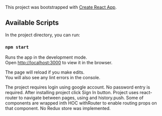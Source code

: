 This project was bootstrapped with [Create React App](https://github.com/facebook/create-react-app).

## Available Scripts

In the project directory, you can run:

### `npm start`

Runs the app in the development mode.<br>
Open [http://localhost:3000](http://localhost:3000) to view it in the browser.

The page will reload if you make edits.<br>
You will also see any lint errors in the console.

The project requires login using google account. No password entry is required. After installing project click Sign In button.
Project uses react-router to navigate between pages, using <Link> and history.push.
Some of components are wrapped inth HOC withRouter to enable routing props on that component. No Redux store was implemented.